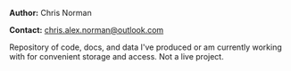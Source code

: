 **Author:** Chris Norman

**Contact:** chris.alex.norman@outlook.com

Repository of code, docs, and data I've produced or am currently working with for convenient storage and access. Not a live project.
